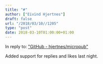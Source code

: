 ```yaml
---
title: "#"
author: ["Eivind Hjertnes"]
draft: false
url: "/2018/03/10//1205"
type: "post"
date: 2018-03-10T01:00:00+01:00
---
```


In reply to: ["GitHub -
hjertnes/micropub"](https://github.com/hjertnes/micropub)

Added support for replies and likes last night.
